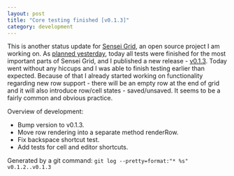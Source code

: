 ```yaml
---
layout: post
title: "Core testing finished [v0.1.3]"
category: development
---
```


This is another status update for [Sensei Grid](https://github.com/datazenit/sensei-grid), an open source project I am working on. As [planned yesterday](http://lauris.github.io/development/2014/09/10/more-testing-v012/), today all tests were finished for the most important parts of Sensei Grid, and I published a new release - [v0.1.3](https://github.com/datazenit/sensei-grid/releases/tag/v0.1.3). Today went without any hiccups and I was able to finish testing earlier than expected. Because of that I already started working on functionality regarding new row support - there will be an empty row at the end of grid and it will also introduce row/cell states - saved/unsaved. It seems to be a fairly common and obvious practice. 

<!-- more -->

Overview of development:

* Bump version to v0.1.3.
* Move row rendering into a separate method renderRow.
* Fix backspace shortcut test.
* Add tests for cell and editor shortcuts.

Generated by a git command: ``git log --pretty=format:"* %s" v0.1.2..v0.1.3`` 